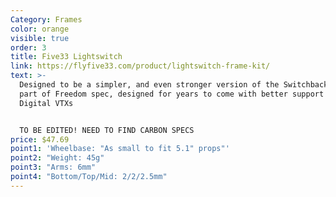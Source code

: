 ```yaml
---
Category: Frames
color: orange
visible: true
order: 3
title: Five33 Lightswitch
link: https://flyfive33.com/product/lightswitch-frame-kit/
text: >-
  Designed to be a simpler, and even stronger version of the Switchback. Still a
  part of Freedom spec, designed for years to come with better support for
  Digital VTXs


  TO BE EDITED! NEED TO FIND CARBON SPECS
price: $47.69
point1: 'Wheelbase: "As small to fit 5.1" props"'
point2: "Weight: 45g"
point3: "Arms: 6mm"
point4: "Bottom/Top/Mid: 2/2/2.5mm"
---
```

